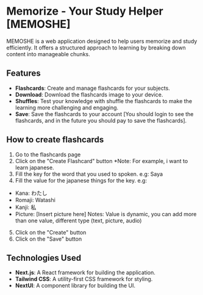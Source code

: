 # Memorize - Your Study Helper [MEMOSHE]

MEMOSHE is a web application designed to help users memorize and study efficiently. It offers a structured approach to learning by breaking down content into manageable chunks.

## Features

- **Flashcards**: Create and manage flashcards for your subjects.
- **Download**: Download the flashcards image to your device.
- **Shuffles**: Test your knowledge with shuffle the flashcards to make the learning more challenging and engaging.
- **Save**: Save the flashcards to your account [You should login to see the flashcards, and in the future you should pay to save the flashcards].

## How to create flashcards

1. Go to the flashcards page
2. Click on the "Create Flashcard" button
*Note: For example, i want to learn japanese.
3. Fill the key for the word that you used to spoken. e.g: Saya
4. Fill the value for the japanese things for the key.
e.g:
- Kana: わたし
- Romaji: Watashi
- Kanji: 私
- Picture: [Insert picture here]
Notes: Value is dynamic, you can add more than one value, different type (text, picture, audio)
5. Click on the "Create" button
6. Click on the "Save" button

## Technologies Used

- **Next.js**: A React framework for building the application.
- **Tailwind CSS**: A utility-first CSS framework for styling.
- **NextUI**: A component library for building the UI.




